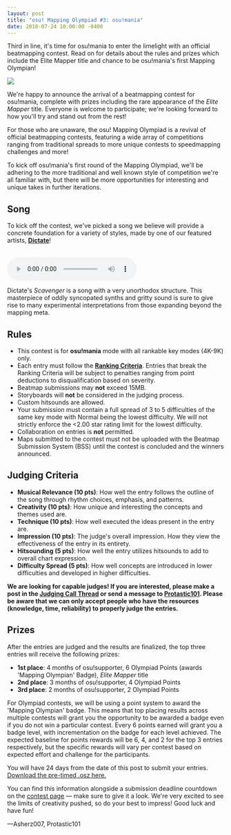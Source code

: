 ```yaml
---
layout: post
title: "osu! Mapping Olympiad #3: osu!mania"
date: 2018-07-24 10:00:00 -0400
---
```


Third in line, it's time for osu!mania to enter the limelight with an official beatmapping contest. Read on for details about the rules and prizes which include the Elite Mapper title and chance to be osu!mania's first Mapping Olympian!
 
[![](https://osu.ppy.sh/help/wiki/shared/news/banners/osu_mapping_olympiad.jpg)](https://osu.ppy.sh/community/contests/67)
 
We're happy to announce the arrival of a beatmapping contest for osu!mania, complete with prizes including the rare appearance of the *Elite Mapper* title. Everyone is welcome to participate; we're looking forward to how you'll try and stand out from the rest!

For those who are unaware, the osu! Mapping Olympiad is a revival of official beatmapping contests, featuring a wide array of competitions ranging from traditional spreads to more unique contests to speedmapping challenges and more!

To kick off osu!mania's first round of the Mapping Olympiad, we'll be adhering to the more traditional and well known style of competition we're all familiar with, but there will be more opportunities for interesting and unique takes in further iterations.
 
## Song
To kick off the contest, we've picked a song we believe will provide a concrete foundation for a variety of styles, made by one of our featured artists, [**Dictate**](https://osu.ppy.sh/beatmaps/artists/21)!

<br>
<audio controls>
    <source src="https://assets.ppy.sh/artists/21/previews/420.mp3" type="audio/mpeg">
</audio>

Dictate's *Scavenger* is a song with a very unorthodox structure. This masterpiece of oddly syncopated synths and gritty sound is sure to give rise to many experimental interpretations from those expanding beyond the mapping meta.
 
## Rules
- This contest is for **osu!mania** mode with all rankable key modes (4K-9K) only.
- Each entry must follow the **[Ranking Criteria](https://osu.ppy.sh/help/wiki/Ranking_Criteria)**. Entries that break the Ranking Criteria will be subject to penalties ranging from point deductions to disqualification based on severity.
- Beatmap submissions may **not** exceed 15MB.
- Storyboards will **not** be considered in the judging process.
- Custom hitsounds are allowed.
- Your submission must contain a full spread of 3 to 5 difficulties of the same key mode with Normal being the lowest difficulty. We will not strictly enforce the <2.00 star rating limit for the lowest difficulty.
- Collaboration on entries is **not** permitted.
- Maps submitted to the contest must not be uploaded with the Beatmap Submission System (BSS) until the contest is concluded and the winners announced.
 
## Judging Criteria
- **Musical Relevance (10 pts)**: How well the entry follows the outline of the song through rhythm choices, emphasis, and patterns.
- **Creativity (10 pts)**: How unique and interesting the concepts and themes used are.
- **Technique (10 pts)**: How well executed the ideas present in the entry are.
- **Impression (10 pts)**: The judge's overall impression. How they view the effectiveness of the entry in its entirety.
- **Hitsounding (5 pts)**: How well the entry utilizes hitsounds to add to overall chart expression.
- **Difficulty Spread (5 pts)**: How well concepts are introduced in lower difficulties and developed in higher difficulties.

**We are looking for capable judges! If you are interested, please make a post in the [Judging Call Thread](https://osu.ppy.sh/community/forums/posts/6737869) or send a message to [Protastic101](https://osu.ppy.sh/forum/ucp.php?i=pm&mode=compose&u=6712747). Please be aware that we can only accept people who have the resources (knowledge, time, reliability) to properly judge the entries.**
 
## Prizes
After the entries are judged and the results are finalized, the top three entries will receive the following prizes:
- **1st place**: 4 months of osu!supporter, 6 Olympiad Points (awards 'Mapping Olympian' Badge), *Elite Mapper* title
- **2nd place**: 3 months of osu!supporter, 4 Olympiad Points
- **3rd place**: 2 months of osu!supporter, 2 Olympiad Points

For Olympiad contests, we will be using a point system to award the 'Mapping Olympian' badge. This means that top placing results across multiple contests will grant you the opportunity to be awarded a badge even if you do not win a particular contest. Every 6 points earned will grant you a badge level, with incrementation on the badge for each level achieved. The expected baseline for points rewards will be 6, 4, and 2 for the top 3 entries respectively, but the specific rewards will vary per contest based on expected effort and challenge for the participants.

You will have 24 days from the date of this post to submit your entries. [Download the pre-timed .osz here.](https://assets.ppy.sh/artists/21/osz/Dictate%20-%20Scavenger.osz)
 
You can find this information alongside a submission deadline countdown on the [contest page](https://osu.ppy.sh/community/contests/67) — make sure to give it a look. We're very excited to see the limits of creativity pushed, so do your best to impress! Good luck and have fun!
 
—Asherz007, Protastic101
